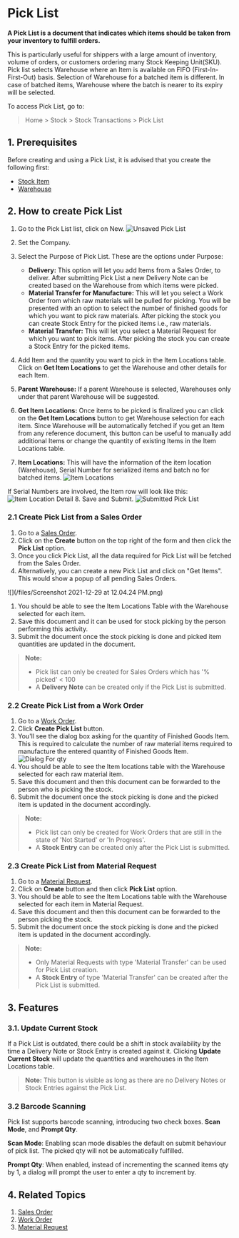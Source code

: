 
# Pick List



**A Pick List is a document that indicates which items should be taken from your inventory to fulfill orders.**


This is particularly useful for shippers with a large amount of inventory, volume of orders, or customers ordering many Stock Keeping Unit(SKU).
Pick list selects Warehouse where an Item is available on FIFO (First-In-First-Out) basis.
Selection of Warehouse for a batched item is different. In case of batched items, Warehouse where the batch is nearer to its expiry will be selected.


To access Pick List, go to:


> Home > Stock > Stock Transactions > Pick List


## 1. Prerequisites


Before creating and using a Pick List, it is advised that you create the following first:


* [Stock Item](/docs/en/stock/item)
* [Warehouse](/docs/en/stock/warehouse)


## 2. How to create Pick List


1. Go to the Pick List list, click on New.
![Unsaved Pick List](/files/pick-list-unsaved-doc.png)
2. Set the Company.
3. Select the Purpose of Pick List. These are the options under Purpose:


	* **Delivery:** This option will let you add Items from a Sales Order, to deliver. After submitting Pick List a new Delivery Note can be created based on the Warehouse from which items were picked.
	* **Material Transfer for Manufacture:** This will let you select a Work Order from which raw materials will be pulled for picking. You will be presented with an option to select the number of finished goods for which you want to pick raw materials. After picking the stock you can create Stock Entry for the picked items i.e., raw materials.
	* **Material Transfer:** This will let you select a Material Request for which you want to pick items. After picking the stock you can create a Stock Entry for the picked items.
4. Add Item and the quantity you want to pick in the Item Locations table. Click on **Get Item Locations** to get the Warehouse and other details for each Item.
5. **Parent Warehouse:** If a parent Warehouse is selected, Warehouses only under that parent Warehouse will be suggested.
6. **Get Item Locations:** Once items to be picked is finalized you can click on the **Get Item Locations** button to get Warehouse selection for each item. Since Warehouse will be automatically fetched if you get an Item from any reference document, this button can be useful to manually add additional Items or change the quantity of existing Items in the Item Locations table.
7. **Item Locations:** This will have the information of the item location (Warehouse), Serial Number for serialized items and batch no for batched items.
![Item Locations](/files/pick-list-item-locations.png)


If Serial Numbers are involved, the Item row will look like this:
![Item Location Detail](/files/pick-list-item-location-detail.png)
8. Save and Submit.
![Submitted Pick List](/files/pick-list-submitted-doc.png)


### 2.1 Create Pick List from a Sales Order


1. Go to a [Sales Order](/docs/en/selling/sales-order).
2. Click on the **Create** button on the top right of the form and then click the **Pick List** option.
3. Once you click Pick List, all the data required for Pick List will be fetched from the Sales Order.
4. Alternatively, you can create a new Pick List and click on "Get Items". This would show a popup of all pending Sales Orders.


![](/files/Screenshot 2021-12-29 at 12.04.24 PM.png)


1. You should be able to see the Item Locations Table with the Warehouse selected for each item.
2. Save this document and it can be used for stock picking by the person performing this activity.
3. Submit the document once the stock picking is done and picked item quantities are updated in the document.


> **Note:**
>
> - Pick list can only be created for Sales Orders which has '% picked' < 100
> - A **Delivery Note** can be created only if the Pick List is submitted.


### 2.2 Create Pick List from a Work Order


1. Go to a [Work Order](/docs/en/manufacturing/work-order).
2. Click **Create Pick List** button.
3. You'll see the dialog box asking for the quantity of Finished Goods Item. This is required to calculate the number of raw material items required to manufacture the entered quantity of Finished Goods Item.
![Dialog For qty](/files/pick-list-dialog-for-qty.png)
4. You should be able to see the Item locations table with the Warehouse selected for each raw material item.
5. Save this document and then this document can be forwarded to the person who is picking the stock.
6. Submit the document once the stock picking is done and the picked item is updated in the document accordingly.


> **Note:**
>
> - Pick list can only be created for Work Orders that are still in the state of 'Not Started' or 'In Progress'.
> - A **Stock Entry** can be created only after the Pick List is submitted.


### 2.3 Create Pick List from Material Request


1. Go to a [Material Request](/docs/en/stock/material-request).
2. Click on **Create** button and then click **Pick List** option.
3. You should be able to see the Item Locations table with the Warehouse selected for each item in Material Request.
4. Save this document and then this document can be forwarded to the person picking the stock.
5. Submit the document once the stock picking is done and the picked item is updated in the document accordingly.


> **Note:**
>
> - Only Material Requests with type 'Material Transfer' can be used for Pick List creation.
> - A **Stock Entry** of type 'Material Transfer' can be created after the Pick List is submitted.


## 3. Features


### 3.1. Update Current Stock


If a Pick List is outdated, there could be a shift in stock availability by the time a Delivery Note or Stock Entry is created against it. Clicking **Update Current Stock** will update the quantities and warehouses in the Item Locations table.


> **Note:** This button is visible as long as there are no Delivery Notes or Stock Entries against the Pick List.


### 3.2 Barcode Scanning


Pick list supports barcode scanning, introducing two check boxes. **Scan Mode**, and **Prompt Qty**.


**Scan Mode**: Enabling scan mode disables the default on submit behaviour of pick list. The picked qty will not be automatically fulfilled.


**Prompt Qty**: When enabled, instead of incrementing the scanned items qty by 1, a dialog will prompt the user to enter a qty to increment by.


## 4. Related Topics


1. [Sales Order](/docs/en/selling/sales-order)
2. [Work Order](/docs/en/manufacturing/work-order)
3. [Material Request](/docs/en/stock/material-request)





